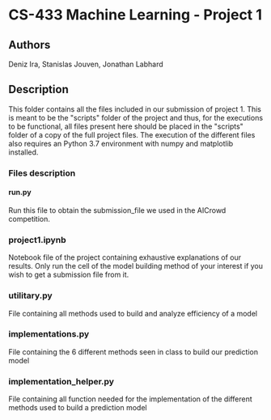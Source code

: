# CS-433 Machine Learning - Project 1
## Authors
Deniz Ira, Stanislas Jouven, Jonathan Labhard

## Description
This folder contains all the files included in our submission of project 1. This is meant to be the "scripts" folder of the project and thus, for the executions to be functional, all files present here should be placed in the "scripts" folder of a copy of the full project files. The execution of the different files also requires an Python 3.7 environment with numpy and matplotlib installed.
### Files description
#### run.py 
Run this file to obtain the submission_file we used in the AICrowd competition. 
### project1.ipynb
Notebook file of the project containing exhaustive explanations of our results. Only run the cell of the model building method of your interest if you wish to get a submission file from it. 
### utilitary.py
File containing all methods used to build and analyze efficiency of a model
### implementations.py
File containing the 6 different methods seen in class to build our prediction model
### implementation_helper.py
File containing all function needed for the implementation of the different methods used to build a prediction model
